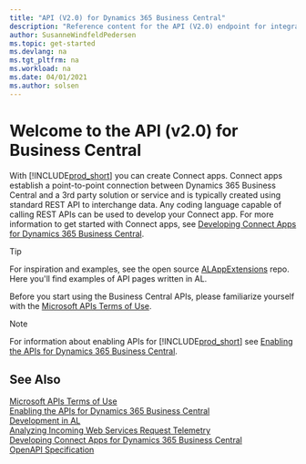 ```yaml
---
title: "API (V2.0) for Dynamics 365 Business Central"
description: "Reference content for the API (V2.0) endpoint for integration with Dynamics 365 Business Central."
author: SusanneWindfeldPedersen
ms.topic: get-started
ms.devlang: na
ms.tgt_pltfrm: na
ms.workload: na
ms.date: 04/01/2021
ms.author: solsen
---
```


# Welcome to the API (v2.0) for Business Central

With [!INCLUDE[prod_short](../../includes/prod_short.md)] you can create Connect apps. Connect apps establish a point-to-point connection between Dynamics 365 Business Central and a 3rd party solution or service and is typically created using standard REST API to interchange data. Any coding language capable of calling REST APIs can be used to develop your Connect app. For more information to get started with Connect apps, see [Developing Connect Apps for Dynamics 365 Business Central](/dynamics365/business-central/dev-itpro/developer/devenv-develop-connect-apps).

> [!TIP]  
> For inspiration and examples, see the open source [ALAppExtensions](https://github.com/microsoft/ALAppExtensions/tree/main/Apps/W1/APIV2/app/src/pages) repo. Here you'll find examples of API pages written in AL.

Before you start using the Business Central APIs, please familiarize yourself with the [Microsoft APIs Terms of Use](/legal/microsoft-apis/terms-of-use).

> [!NOTE]  
> For information about enabling APIs for [!INCLUDE[prod_short](../../includes/prod_short.md)] see [Enabling the APIs for Dynamics 365 Business Central](enabling-apis-for-dynamics-nav.md).

## See Also

[Microsoft APIs Terms of Use](/legal/microsoft-apis/terms-of-use)  
[Enabling the APIs for Dynamics 365 Business Central](enabling-apis-for-dynamics-nav.md)  
[Development in AL](/dynamics365/business-central/dev-itpro/developer/devenv-dev-overview)  
[Analyzing Incoming Web Services Request Telemetry](../../administration/telemetry-webservices-trace.md)  
[Developing Connect Apps for Dynamics 365 Business Central](/dynamics365/business-central/dev-itpro/developer/devenv-develop-connect-apps)  
[OpenAPI Specification](dynamics-open-api.md)  
